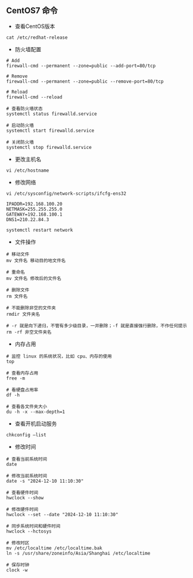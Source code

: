 ## CentOS7 命令

- 查看CentOS版本

~~~shell
cat /etc/redhat-release
~~~



- 防火墙配置

~~~shell
# Add
firewall-cmd --permanent --zone=public --add-port=80/tcp

# Remove
firewall-cmd --permanent --zone=public --remove-port=80/tcp

# Reload
firewall-cmd --reload

# 查看防火墙状态
systemctl status firewalld.service

# 启动防火墙
systemctl start firewalld.service

# 关闭防火墙
systemctl stop firewalld.service
~~~



- 更改主机名

~~~shell
vi /etc/hostname 
~~~



- 修改网络

~~~shell
vi /etc/sysconfig/network-scripts/ifcfg-ens32 

IPADDR=192.168.100.20
NETMASK=255.255.255.0
GATEWAY=192.168.100.1
DNS1=210.22.84.3

systemctl restart network
~~~



- 文件操作

~~~shell
# 移动文件
mv 文件名 移动目的地文件名

# 重命名
mv 文件名 修改后的文件名

# 删除文件
rm 文件名

# 不能删除非空的文件夹
rmdir 文件夹名 

# -r 就是向下递归，不管有多少级目录，一并删除；-f 就是直接强行删除，不作任何提示
rm -rf 非空文件夹名
~~~



- 内存占用

~~~shell
# 监控 linux 的系统状况，比如 cpu、内存的使用
top

# 查看内存占用
free -m

# 看硬盘占用率
df -h

# 查看各文件夹大小
du -h -x --max-depth=1
~~~



- 查看开机启动服务

~~~shell
chkconfig –list
~~~



- 修改时间

~~~shell
# 查看当前系统时间
date

# 修改当前系统时间 
date -s "2024-12-10 11:10:30"

# 查看硬件时间
hwclock --show

# 修改硬件时间
hwclock --set --date "2024-12-10 11:10:30"

# 同步系统时间和硬件时间
hwclock --hctosys

# 修改时区
mv /etc/localtime /etc/localtime.bak
ln -s /usr/share/zoneinfo/Asia/Shanghai /etc/localtime

# 保存时钟
clock -w
~~~



